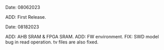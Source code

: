 >>>>>>>>>>>>>>>>>>>>>>>>>>>>>>>>>>>>>>>>>>>>>>>>>>>>>>>>>>>>>>>>>>>>>>>>>>>>>>>>>>>>>>>>>>>>>>>>>>>

Date: 08062023

ADD:		First Release.

>>>>>>>>>>>>>>>>>>>>>>>>>>>>>>>>>>>>>>>>>>>>>>>>>>>>>>>>>>>>>>>>>>>>>>>>>>>>>>>>>>>>>>>>>>>>>>>>>>>

Date: 08182023

ADD:		AHB SRAM & FPGA SRAM.
ADD:		FW environment.
FIX:		SWD model bug in read operation. tv files are also fixed.	

>>>>>>>>>>>>>>>>>>>>>>>>>>>>>>>>>>>>>>>>>>>>>>>>>>>>>>>>>>>>>>>>>>>>>>>>>>>>>>>>>>>>>>>>>>>>>>>>>>>